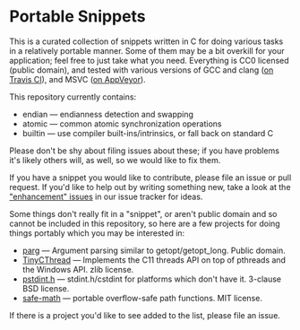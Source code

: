 # Portable Snippets

This is a curated collection of snippets written in C for doing
various tasks in a relatively portable manner.  Some of them may be a
bit overkill for your application; feel free to just take what you
need.  Everything is CC0 licensed (public domain), and tested with
various versions of GCC and clang
([on Travis CI](https://travis-ci.org/nemequ/portable-snippets)), and
MSVC
([on AppVeyor](https://ci.appveyor.com/project/quixdb/portable-snippets)).

This repository currently contains:

 * endian — endianness detection and swapping
 * atomic — common atomic synchronization operations
 * builtin — use compiler built-ins/intrinsics, or fall back on standard C

Please don't be shy about filing issues about these; if you have
problems it's likely others will, as well, so we would like to fix
them.

If you have a snippet you would like to contribute, please file an
issue or pull request.  If you'd like to help out by writing something
new, take a look at the
["enhancement" issues](https://github.com/nemequ/portable-snippets/issues?q=is%3Aissue+is%3Aopen+label%3Aenhancement)
in our issue tracker for ideas.

Some things don't really fit in a "snippet", or aren't public domain
and so cannot be included in this repository, so here are a few
projects for doing things portably which you may be interested in:

 * [parg](https://github.com/jibsen/parg) —
   Argument parsing similar to getopt/getopt_long.  Public domain.
 * [TinyCThread](https://tinycthread.github.io/) — Implements the C11
   threads API on top of pthreads and the Windows API.  zlib license.
 * [pstdint.h](http://www.azillionmonkeys.com/qed/pstdint.h) —
   stdint.h/cstdint for platforms which don't have it.  3-clause BSD
   license.
 * [safe-math](https://github.com/nemequ/safe-math) — portable
   overflow-safe path functions.  MIT license.

If there is a project you'd like to see added to the list, please file
an issue.
